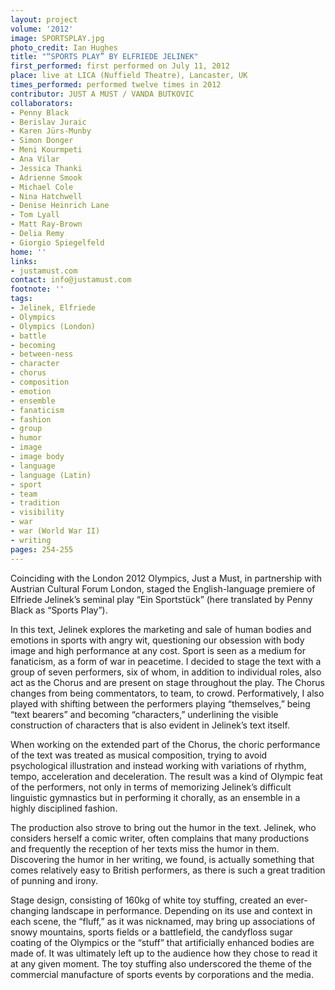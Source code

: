 ```yaml
---
layout: project
volume: '2012'
image: SPORTSPLAY.jpg
photo_credit: Ian Hughes
title: "“SPORTS PLAY” BY ELFRIEDE JELINEK"
first_performed: first performed on July 11, 2012
place: live at LICA (Nuffield Theatre), Lancaster, UK
times_performed: performed twelve times in 2012
contributor: JUST A MUST / VANDA BUTKOVIC
collaborators:
- Penny Black
- Berislav Juraic
- Karen Jürs-Munby
- Simon Donger
- Meni Kourmpeti
- Ana Vilar
- Jessica Thanki
- Adrienne Smook
- Michael Cole
- Nina Hatchwell
- Denise Heinrich Lane
- Tom Lyall
- Matt Ray-Brown
- Delia Remy
- Giorgio Spiegelfeld
home: ''
links:
- justamust.com
contact: info@justamust.com
footnote: ''
tags:
- Jelinek, Elfriede
- Olympics
- Olympics (London)
- battle
- becoming
- between-ness
- character
- chorus
- composition
- emotion
- ensemble
- fanaticism
- fashion
- group
- humor
- image
- image body
- language
- language (Latin)
- sport
- team
- tradition
- visibility
- war
- war (World War II)
- writing
pages: 254-255
---
```


Coinciding with the London 2012 Olympics, Just a Must, in partnership with Austrian Cultural Forum London, staged the English-language premiere of Elfriede Jelinek’s seminal play “Ein Sportstück” (here translated by Penny Black as “Sports Play”).

In this text, Jelinek explores the marketing and sale of human bodies and emotions in sports with angry wit, questioning our obsession with body image and high performance at any cost. Sport is seen as a medium for fanaticism, as a form of war in peacetime. I decided to stage the text with a group of seven performers, six of whom, in addition to individual roles, also act as the Chorus and are present on stage throughout the play. The Chorus changes from being commentators, to team, to crowd. Performatively, I also played with shifting between the performers playing “themselves,” being “text bearers” and becoming “characters,” underlining the visible construction of characters that is also evident in Jelinek’s text itself.

When working on the extended part of the Chorus, the choric performance of the text was treated as musical composition, trying to avoid psychological illustration and instead working with variations of rhythm, tempo, acceleration and deceleration. The result was a kind of Olympic feat of the performers, not only in terms of memorizing Jelinek’s difficult linguistic gymnastics but in performing it chorally, as an ensemble in a highly disciplined fashion.

The production also strove to bring out the humor in the text. Jelinek, who considers herself a comic writer, often complains that many productions and frequently the reception of her texts miss the humor in them. Discovering the humor in her writing, we found, is actually something that comes relatively easy to British performers, as there is such a great tradition of punning and irony.

Stage design, consisting of 160kg of white toy stuffing, created an ever-changing landscape in performance. Depending on its use and context in each scene, the “fluff,” as it was nicknamed, may bring up associations of snowy mountains, sports fields or a battlefield, the candyfloss sugar coating of the Olympics or the “stuff” that artificially enhanced bodies are made of. It was ultimately left up to the audience how they chose to read it at any given moment. The toy stuffing also underscored the theme of the commercial manufacture of sports events by corporations and the media.
